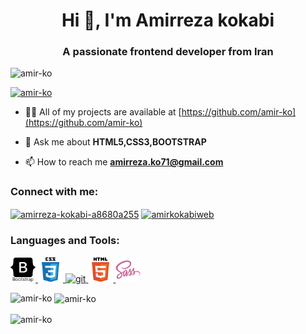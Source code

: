 <h1 align="center">Hi 👋, I'm Amirreza kokabi</h1>
<h3 align="center">A passionate frontend developer from Iran</h3>

<p align="left"> <img src="https://komarev.com/ghpvc/?username=amir-ko&label=Profile%20views&color=0e75b6&style=flat" alt="amir-ko" /> </p>

<p align="left"> <a href="https://github.com/ryo-ma/github-profile-trophy"><img src="https://github-profile-trophy.vercel.app/?username=amir-ko" alt="amir-ko" /></a> </p>

- 👨‍💻 All of my projects are available at [https://github.com/amir-ko](https://github.com/amir-ko)

- 💬 Ask me about **HTML5,CSS3,BOOTSTRAP**

- 📫 How to reach me **amirreza.ko71@gmail.com**

<h3 align="left">Connect with me:</h3>
<p align="left">
<a href="https://linkedin.com/in/amirreza-kokabi-a8680a255" target="blank"><img align="center" src="https://raw.githubusercontent.com/rahuldkjain/github-profile-readme-generator/master/src/images/icons/Social/linked-in-alt.svg" alt="amirreza-kokabi-a8680a255" height="30" width="40" /></a>
<a href="https://instagram.com/amirkokabiweb" target="blank"><img align="center" src="https://raw.githubusercontent.com/rahuldkjain/github-profile-readme-generator/master/src/images/icons/Social/instagram.svg" alt="amirkokabiweb" height="30" width="40" /></a>
</p>

<h3 align="left">Languages and Tools:</h3>
<p align="left"> <a href="https://getbootstrap.com" target="_blank" rel="noreferrer"> <img src="https://raw.githubusercontent.com/devicons/devicon/master/icons/bootstrap/bootstrap-plain-wordmark.svg" alt="bootstrap" width="40" height="40"/> </a> <a href="https://www.w3schools.com/css/" target="_blank" rel="noreferrer"> <img src="https://raw.githubusercontent.com/devicons/devicon/master/icons/css3/css3-original-wordmark.svg" alt="css3" width="40" height="40"/> </a> <a href="https://git-scm.com/" target="_blank" rel="noreferrer"> <img src="https://www.vectorlogo.zone/logos/git-scm/git-scm-icon.svg" alt="git" width="40" height="40"/> </a> <a href="https://www.w3.org/html/" target="_blank" rel="noreferrer"> <img src="https://raw.githubusercontent.com/devicons/devicon/master/icons/html5/html5-original-wordmark.svg" alt="html5" width="40" height="40"/> </a> <a href="https://sass-lang.com" target="_blank" rel="noreferrer"> <img src="https://raw.githubusercontent.com/devicons/devicon/master/icons/sass/sass-original.svg" alt="sass" width="40" height="40"/> </a> </p>

<p><img align="left" src="https://github-readme-stats.vercel.app/api/top-langs?username=amir-ko&show_icons=true&locale=en&layout=compact" alt="amir-ko" /></p>

<p>&nbsp;<img align="center" src="https://github-readme-stats.vercel.app/api?username=amir-ko&show_icons=true&locale=en" alt="amir-ko" /></p>

<p><img align="center" src="https://github-readme-streak-stats.herokuapp.com/?user=amir-ko&" alt="amir-ko" /></p>
